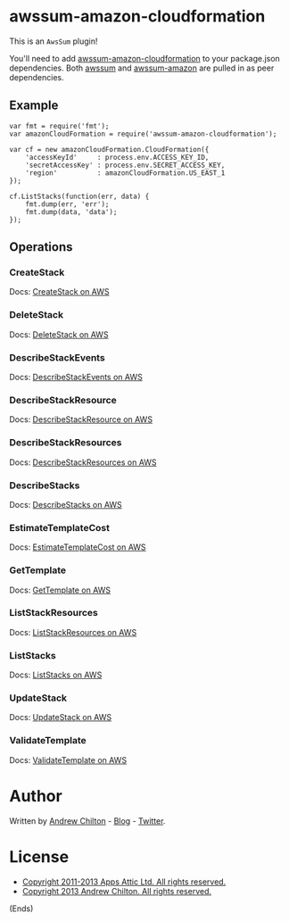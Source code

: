 # awssum-amazon-cloudformation #

This is an ```AwsSum``` plugin!

You'll need to add [awssum-amazon-cloudformation](https://github.com/awssum/awssum-amazon-cloudformation/) to your package.json
dependencies. Both [awssum](https://github.com/awssum/awssum/) and
[awssum-amazon](https://github.com/awssum/awssum-amazon/) are pulled in as peer dependencies.

## Example ##

```
var fmt = require('fmt');
var amazonCloudFormation = require('awssum-amazon-cloudformation');

var cf = new amazonCloudFormation.CloudFormation({
    'accessKeyId'     : process.env.ACCESS_KEY_ID,
    'secretAccessKey' : process.env.SECRET_ACCESS_KEY,
    'region'          : amazonCloudFormation.US_EAST_1
});

cf.ListStacks(function(err, data) {
    fmt.dump(err, 'err');
    fmt.dump(data, 'data');
});
```

## Operations ##

### CreateStack ###

Docs: [CreateStack on AWS](http://docs.amazonwebservices.com/AWSCloudFormation/latest/APIReference/API_CreateStack.html)

### DeleteStack ###

Docs: [DeleteStack on AWS](http://docs.amazonwebservices.com/AWSCloudFormation/latest/APIReference/API_DeleteStack.html)

### DescribeStackEvents ###

Docs: [DescribeStackEvents on AWS](http://docs.amazonwebservices.com/AWSCloudFormation/latest/APIReference/API_DescribeStackEvents.html)

### DescribeStackResource ###

Docs: [DescribeStackResource on AWS](http://docs.amazonwebservices.com/AWSCloudFormation/latest/APIReference/API_DescribeStackResource.html)

### DescribeStackResources ###

Docs: [DescribeStackResources on AWS](http://docs.amazonwebservices.com/AWSCloudFormation/latest/APIReference/API_DescribeStackResources.html)

### DescribeStacks ###

Docs: [DescribeStacks on AWS](http://docs.amazonwebservices.com/AWSCloudFormation/latest/APIReference/API_DescribeStacks.html)

### EstimateTemplateCost ###

Docs: [EstimateTemplateCost on AWS](http://docs.amazonwebservices.com/AWSCloudFormation/latest/APIReference/API_EstimateTemplateCost.html)

### GetTemplate ###

Docs: [GetTemplate on AWS](http://docs.amazonwebservices.com/AWSCloudFormation/latest/APIReference/API_GetTemplate.html)

### ListStackResources ###

Docs: [ListStackResources on AWS](http://docs.amazonwebservices.com/AWSCloudFormation/latest/APIReference/API_ListStackResources.html)

### ListStacks ###

Docs: [ListStacks on AWS](http://docs.amazonwebservices.com/AWSCloudFormation/latest/APIReference/API_ListStacks.html)

### UpdateStack ###

Docs: [UpdateStack on AWS](http://docs.amazonwebservices.com/AWSCloudFormation/latest/APIReference/API_UpdateStack.html)

### ValidateTemplate ###

Docs: [ValidateTemplate on AWS](http://docs.amazonwebservices.com/AWSCloudFormation/latest/APIReference/API_ValidateTemplate.html)

# Author #

Written by [Andrew Chilton](http://chilts.org/) - [Blog](http://chilts.org/blog/) -
[Twitter](https://twitter.com/andychilton).

# License #

* [Copyright 2011-2013 Apps Attic Ltd.  All rights reserved.](http://appsattic.mit-license.org/2011/)
* [Copyright 2013 Andrew Chilton.  All rights reserved.](http://chilts.mit-license.org/2013/)

(Ends)
